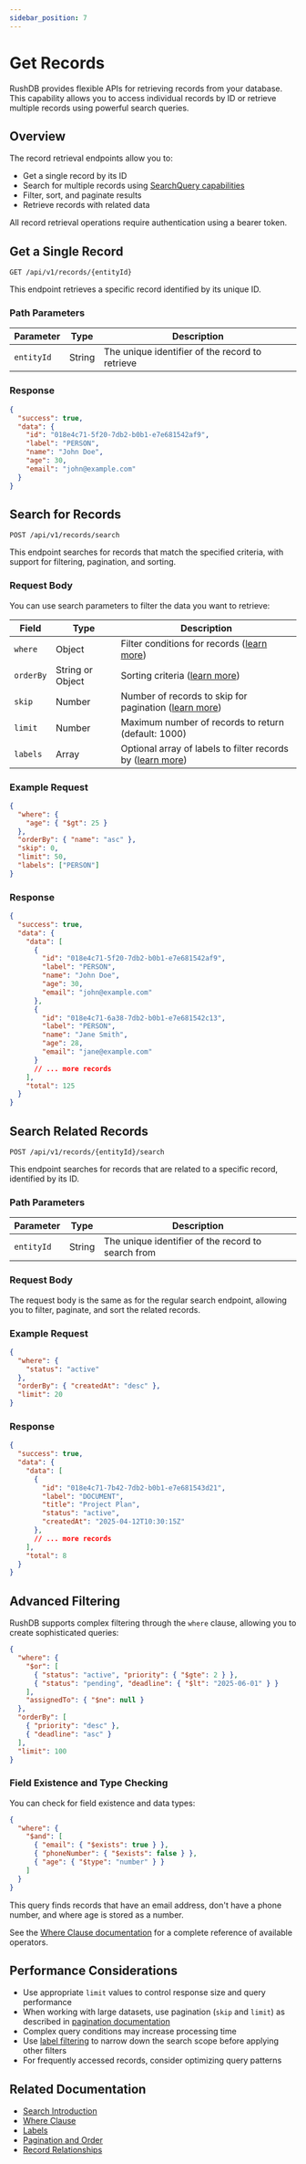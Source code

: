 ```yaml
---
sidebar_position: 7
---
```


# Get Records

RushDB provides flexible APIs for retrieving records from your database. This capability allows you to access individual records by ID or retrieve multiple records using powerful search queries.

## Overview

The record retrieval endpoints allow you to:
- Get a single record by its ID
- Search for multiple records using [SearchQuery capabilities](../../concepts/search/introduction)
- Filter, sort, and paginate results
- Retrieve records with related data

All record retrieval operations require authentication using a bearer token.

## Get a Single Record

```http
GET /api/v1/records/{entityId}
```

This endpoint retrieves a specific record identified by its unique ID.

### Path Parameters

| Parameter  | Type   | Description |
|------------|--------|-------------|
| `entityId` | String | The unique identifier of the record to retrieve |

### Response

```json
{
  "success": true,
  "data": {
    "id": "018e4c71-5f20-7db2-b0b1-e7e681542af9",
    "label": "PERSON",
    "name": "John Doe",
    "age": 30,
    "email": "john@example.com"
  }
}
```

## Search for Records

```http
POST /api/v1/records/search
```

This endpoint searches for records that match the specified criteria, with support for filtering, pagination, and sorting.

### Request Body

You can use search parameters to filter the data you want to retrieve:

| Field     | Type             | Description                                                                                  |
|-----------|------------------|----------------------------------------------------------------------------------------------|
| `where`   | Object           | Filter conditions for records ([learn more](../../concepts/search/where))                    |
| `orderBy` | String or Object | Sorting criteria ([learn more](../../concepts/search/pagination-order))                         |
| `skip`    | Number           | Number of records to skip for pagination ([learn more](../../concepts/search/pagination-order)) |
| `limit`   | Number           | Maximum number of records to return (default: 1000)                                          |
| `labels`  | Array            | Optional array of labels to filter records by ([learn more](../../concepts/search/labels))      |

### Example Request

```json
{
  "where": {
    "age": { "$gt": 25 }
  },
  "orderBy": { "name": "asc" },
  "skip": 0,
  "limit": 50,
  "labels": ["PERSON"]
}
```

### Response

```json
{
  "success": true,
  "data": {
    "data": [
      {
        "id": "018e4c71-5f20-7db2-b0b1-e7e681542af9",
        "label": "PERSON",
        "name": "John Doe",
        "age": 30,
        "email": "john@example.com"
      },
      {
        "id": "018e4c71-6a38-7db2-b0b1-e7e681542c13",
        "label": "PERSON",
        "name": "Jane Smith",
        "age": 28,
        "email": "jane@example.com"
      }
      // ... more records
    ],
    "total": 125
  }
}
```

## Search Related Records

```http
POST /api/v1/records/{entityId}/search
```

This endpoint searches for records that are related to a specific record, identified by its ID.

### Path Parameters

| Parameter  | Type   | Description |
|------------|--------|-------------|
| `entityId` | String | The unique identifier of the record to search from |

### Request Body

The request body is the same as for the regular search endpoint, allowing you to filter, paginate, and sort the related records.

### Example Request

```json
{
  "where": {
    "status": "active"
  },
  "orderBy": { "createdAt": "desc" },
  "limit": 20
}
```

### Response

```json
{
  "success": true,
  "data": {
    "data": [
      {
        "id": "018e4c71-7b42-7db2-b0b1-e7e681543d21",
        "label": "DOCUMENT",
        "title": "Project Plan",
        "status": "active",
        "createdAt": "2025-04-12T10:30:15Z"
      },
      // ... more records
    ],
    "total": 8
  }
}
```

## Advanced Filtering

RushDB supports complex filtering through the `where` clause, allowing you to create sophisticated queries:

```json
{
  "where": {
    "$or": [
      { "status": "active", "priority": { "$gte": 2 } },
      { "status": "pending", "deadline": { "$lt": "2025-06-01" } }
    ],
    "assignedTo": { "$ne": null }
  },
  "orderBy": [
    { "priority": "desc" },
    { "deadline": "asc" }
  ],
  "limit": 100
}
```

### Field Existence and Type Checking

You can check for field existence and data types:

```json
{
  "where": {
    "$and": [
      { "email": { "$exists": true } },
      { "phoneNumber": { "$exists": false } },
      { "age": { "$type": "number" } }
    ]
  }
}
```

This query finds records that have an email address, don't have a phone number, and where age is stored as a number.

See the [Where Clause documentation](../../concepts/search/where) for a complete reference of available operators.

## Performance Considerations

- Use appropriate `limit` values to control response size and query performance
- When working with large datasets, use pagination (`skip` and `limit`) as described in [pagination documentation](../../concepts/search/pagination-order)
- Complex query conditions may increase processing time
- Use [label filtering](../../concepts/search/labels) to narrow down the search scope before applying other filters
- For frequently accessed records, consider optimizing query patterns

## Related Documentation

- [Search Introduction](../../concepts/search/introduction)
- [Where Clause](../../concepts/search/where)
- [Labels](../../concepts/search/labels)
- [Pagination and Order](../../concepts/search/pagination-order)
- [Record Relationships](../../concepts/relationships)
